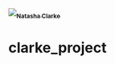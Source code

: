




<a href="https://github.com/natasha-clarke">
   <img src="https://avatars.githubusercontent.com/u/57987005?v=4?s=100" width=$
   <br /><sub><b>Natasha Clarke</b></sub>
</a>

# clarke_project
